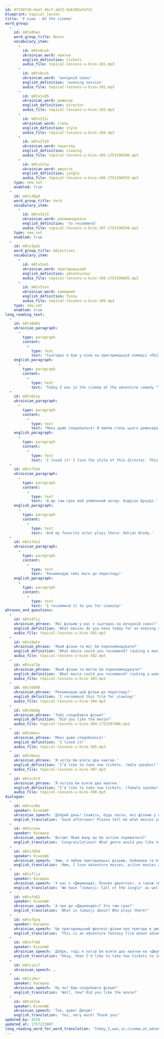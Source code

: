 ```yaml
---
id: d7194f10-daef-4bcf-a822-4a6105e3a73c
blueprint: topical_lesson
title: 'У кіно - At the cinema'
word_group:
  -
    id: m8tx0hwn
    word_group_title: Nouns
    vocabulary_item:
      -
        id: m8tx0zyb
        ukrainian_word: квитки
        english_definition: tickets
        audio_file: topical-lessons-u-kino-101.mp3
      -
        id: m8tx0szh
        ukrainian_word: 'вечірній сеанс'
        english_definition: 'evening session'
        audio_file: topical-lessons-u-kino-102.mp3
      -
        id: m8tx1u85
        ukrainian_word: режисер
        english_definition: director
        audio_file: topical-lessons-u-kino-103.mp3
      -
        id: m8tx251r
        ukrainian_word: стиль
        english_definition: style
        audio_file: topical-lessons-u-kino-104.mp3
      -
        id: m8tx2fy9
        ukrainian_word: перегляд
        english_definition: viewing
        audio_file: topical-lessons-u-kino-105-1753196586.mp3
      -
        id: m8tx2vtw
        ukrainian_word: джунглі
        english_definition: jungle
        audio_file: topical-lessons-u-kino-106-1753196593.mp3
    type: new_set
    enabled: true
  -
    id: m8tx38p6
    word_group_title: Verb
    vocabulary_item:
      -
        id: m8tx3ej5
        ukrainian_word: рекомендувати
        english_definition: 'to recommend'
        audio_file: topical-lessons-u-kino-107-1753196599.mp3
    type: new_set
    enabled: true
  -
    id: m8tx3pdz
    word_group_title: Adjectives
    vocabulary_item:
      -
        id: m8tx3xdi
        ukrainian_word: пригодницький
        english_definition: adventurous
        audio_file: topical-lessons-u-kino-108-1753196605.mp3
      -
        id: m8tx5ssn
        ukrainian_word: кумедний
        english_definition: funny
        audio_file: topical-lessons-u-kino-109.mp3
    type: new_set
    enabled: true
long_reading_text:
  -
    id: m8tx6m01
    ukrainian_paragraph:
      -
        type: paragraph
        content:
          -
            type: text
            text: "Сьогодні я був у кіно на пригодницькій комедії «Поїзд на Дарджилінг» режисера Уеса Андерсона.\_"
    english_paragraph:
      -
        type: paragraph
        content:
          -
            type: text
            text: 'Today I was in the cinema at the adventure comedy "Train to Darjeeling" directed by Wes Anderson.'
  -
    id: m8tx6ozp
    ukrainian_paragraph:
      -
        type: paragraph
        content:
          -
            type: text
            text: "Мені дуже сподобалося! Я люблю стиль цього режисера. Це красивий і кумедний фільм.\_"
    english_paragraph:
      -
        type: paragraph
        content:
          -
            type: text
            text: 'I loved it! I love the style of this director. This is a beautiful and funny movie.'
  -
    id: m8tx73ok
    ukrainian_paragraph:
      -
        type: paragraph
        content:
          -
            type: text
            text: 'А ще там грає мій улюблений актор: Ендріан Броуді.'
    english_paragraph:
      -
        type: paragraph
        content:
          -
            type: text
            text: 'And my favorite actor plays there: Adrian Brody.'
  -
    id: m8tx7eo1
    ukrainian_paragraph:
      -
        type: paragraph
        content:
          -
            type: text
            text: 'Рекомендую тобі його до перегляду!'
    english_paragraph:
      -
        type: paragraph
        content:
          -
            type: text
            text: 'I recommend it to you for viewing!'
phrases_and_questions:
  -
    id: m8tx97iz
    ukrainian_phrase: 'Які фільми у вас є сьогодні на вечірній сеанс?'
    english_definition: 'What movies do you have today for an evening session?'
    audio_file: topical-lessons-u-kino-301.mp3
  -
    id: m8tx9qtn
    ukrainian_phrase: 'Який фільм ти міг би порекомендувати?'
    english_definition: 'What movie could you recommend? (asking a man)'
    audio_file: topical-lessons-u-kino-302.mp3
  -
    id: m8txa73p
    ukrainian_phrase: 'Який фільм ти могла би порекомендувати?'
    english_definition: 'What movie could you recommend? (asking a woman)'
    audio_file: topical-lessons-u-kino-303.mp3
  -
    id: m8txb8d0
    ukrainian_phrase: 'Рекомендую цей фільм до перегляду!'
    english_definition: 'I recommend this film for viewing!'
    audio_file: topical-lessons-u-kino-304.mp3
  -
    id: m8txbe8g
    ukrainian_phrase: 'Тобі сподобався фільм?'
    english_definition: 'Did you like the movie?'
    audio_file: topical-lessons-u-kino-304-1753197406.mp3
  -
    id: m8txbmvc
    ukrainian_phrase: 'Мені дуже сподобалося!'
    english_definition: 'I loved it!'
    audio_file: topical-lessons-u-kino-305.mp3
  -
    id: m8txbvwi
    ukrainian_phrase: 'Я хотів би взяти два квитки.'
    english_definition: 'I’d like to take two tickets. (male speaker)'
    audio_file: topical-lessons-u-kino-307.mp3
  -
    id: m8txc5rd
    ukrainian_phrase: 'Я хотіла би взяти два квитки.'
    english_definition: "I'd like to take two tickets. (female speaker)"
    audio_file: topical-lessons-u-kino-308.mp3
dialogue:
  -
    id: m8txcn0e
    speaker: Кінолюб
    ukrainian_speech: 'Добрий день! Скажіть, будь ласка, які фільми у вас є сьогодні на вечірній сеанс?'
    english_translation: 'Good afternoon! Please tell me what movies you have today for the evening session?'
  -
    id: m8txcxew
    speaker: Касирка
    ukrainian_speech: 'Вітаю! Який жанр ви би хотіли подивитися?'
    english_translation: 'Congratulations! What genre would you like to see?'
  -
    id: m8txfdh8
    speaker: Кінолюб
    ukrainian_speech: 'Хмм, я люблю пригодницькі фільми, бойовики та біографії.'
    english_translation: 'Hmm, I love adventure movies, action movies and biographies.'
  -
    id: m8txflja
    speaker: Касирка
    ukrainian_speech: 'У нас є «Джуманджі: Поклик джунглів», а також «Богемна рапсодія». Рекомендую вам ці фільми до перегляду!'
    english_translation: 'We have "Jumanji: Call of the Jungle" as well as "Bohemian Rhapsody". I recommend these movies to watch!'
  -
    id: m8txfo81
    speaker: Кінолюб
    ukrainian_speech: 'А про що «Джуманджі»? Хто там грає?'
    english_translation: 'What is Jumanji about? Who plays there?'
  -
    id: m8txfqvq
    speaker: Касирка
    ukrainian_speech: 'Це пригодницький фентезі-фільм про пригоди в джунглях. Там грають відомі актори: Двейн Джонсон (Скала), Кевін Гарт та інші.'
    english_translation: 'This is an adventure fantasy film about adventures in the jungle. Famous actors play there: Dwayne Johnson (The Rock), Kevin Hart and others.'
  -
    id: m8txfrm6
    speaker: Кінолюб
    ukrainian_speech: 'Добре, тоді я хотів би взяти два квитки на «Джуманджі»!'
    english_translation: "Okay, then I'd like to take two tickets to Jumanji!"
  -
    id: m8txjez7
    ukrainian_speech: …
  -
    id: m8txj0vr
    speaker: Касирка
    ukrainian_speech: 'Ну як? Вам сподобався фільм?'
    english_translation: 'Well, how? Did you like the movie?'
  -
    id: m8txk2xk
    speaker: Кінолюб
    ukrainian_speech: 'Так, дуже! Дякую!'
    english_translation: 'Yes, very much! Thank you!'
updated_by: 4378
updated_at: 1757223007
long_reading_word_for_word_translation: 'Today,I,was,in,cinema,at,adventurous,comedy,Train,to,Darjeeling,director,Wes,Anderson.,I really liked it,I really liked it!,I really liked it!,I,love,style,of this,director.,It is,beautiful,and,funny,film.,And,also,there,plays,my,favorite,actor,Adrien, Brody.,I recommend,to you,it,for,watching!'
---
```

